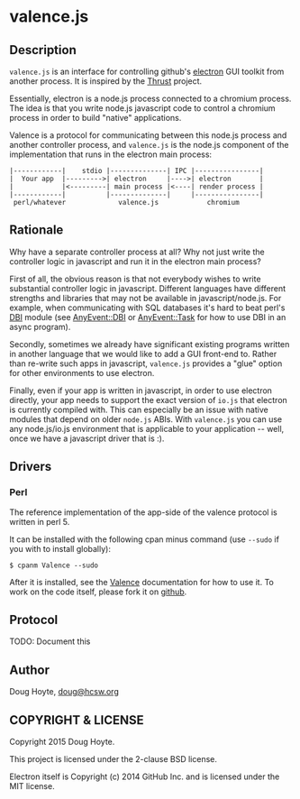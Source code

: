 # valence.js


## Description

`valence.js` is an interface for controlling github's [electron](https://github.com/atom/electron) GUI toolkit from another process. It is inspired by the [Thrust](https://github.com/breach/thrust) project.

Essentially, electron is a node.js process connected to a chromium process. The idea is that you write node.js javascript code to control a chromium process in order to build "native" applications.

Valence is a protocol for communicating between this node.js process and another controller process, and `valence.js` is the node.js component of the implementation that runs in the electron main process:

    |------------|    stdio |--------------| IPC |----------------|
    |  Your app  |--------->| electron     |---->| electron       |
    |            |<---------| main process |<----| render process |
    |------------|          |--------------|     |----------------|
     perl/whatever             valence.js            chromium


## Rationale

Why have a separate controller process at all? Why not just write the controller logic in javascript and run it in the electron main process?

First of all, the obvious reason is that not everybody wishes to write substantial controller logic in javascript. Different languages have different strengths and libraries that may not be available in javascript/node.js. For example, when communicating with SQL databases it's hard to beat perl's [DBI](https://metacpan.org/pod/DBI) module (see [AnyEvent::DBI](https://metacpan.org/pod/AnyEvent::DBI) or [AnyEvent::Task](https://metacpan.org/pod/AnyEvent::Task) for how to use DBI in an async program).

Secondly, sometimes we already have significant existing programs written in another language that we would like to add a GUI front-end to. Rather than re-write such apps in javascript, `valence.js` provides a "glue" option for other environments to use electron.

Finally, even if your app is written in javascript, in order to use electron directly, your app needs to support the exact version of `io.js` that electron is currently compiled with. This can especially be an issue with native modules that depend on older `node.js` ABIs. With `valence.js` you can use any node.js/io.js environment that is applicable to your application -- well, once we have a javascript driver that is :).


## Drivers

### Perl

The reference implementation of the app-side of the valence protocol is written in perl 5.

It can be installed with the following cpan minus command (use `--sudo` if you with to install globally):

    $ cpanm Valence --sudo

After it is installed, see the [Valence](https://metacpan.org/pod/Valence) documentation for how to use it. To work on the code itself, please fork it on [github](https://github.com/hoytech/Valence-p5).



## Protocol

TODO: Document this



## Author

Doug Hoyte, doug@hcsw.org

## COPYRIGHT & LICENSE

Copyright 2015 Doug Hoyte.

This project is licensed under the 2-clause BSD license.

Electron itself is Copyright (c) 2014 GitHub Inc. and is licensed under the MIT license.
